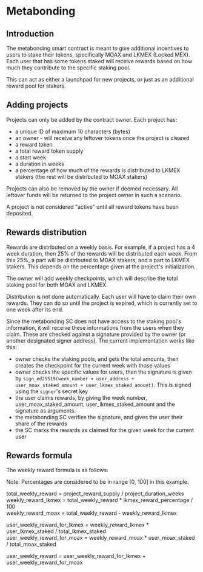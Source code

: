 # Metabonding

## Introduction

The metabonding smart contract is meant to give additional incentives to users to stake their tokens, specifically MOAX and LKMEX (Locked MEX). Each user that has some tokens staked will receive rewards based on how much they contribute to the specific staking pool.

This can act as either a launchpad for new projects, or just as an additional reward pool for stakers.

## Adding projects

Projects can only be added by the contract owner. Each project has:
- a unique ID of maximum 10 characters (bytes)
- an owner - will receive any leftover tokens once the project is cleared
- a reward token
- a total reward token supply
- a start week
- a duration in weeks
- a percentage of how much of the rewards is distributed to LKMEX stakers (the rest will be distributed to MOAX stakers)

Projects can also be removed by the owner if deemed necessary. All leftover funds will be returned to the project owner in such a scenario.

A project is not considered "active" until all reward tokens have been deposited.

## Rewards distribution

Rewards are distributed on a weekly basis. For example, if a project has a 4 week duration, then 25% of the rewards will be distributed each week. From this 25%, a part will be distributed to MOAX stakers, and a part to LKMEX stakers. This depends on the percentage given at the project's initialization. 

The owner will add weekly checkpoints, which will describe the total staking pool for both MOAX and LKMEX.

Distribution is not done automatically. Each user will have to claim their own rewards. They can do so until the project is expired, which is currently set to one week after its end.

Since the metabonding SC does not have access to the staking pool's information, it will receive these informations from the users when they claim. These are checked against a signature provided by the owner (or another designated signer address). The current implementation works like this:

- owner checks the staking pools, and gets the total amounts, then creates the checkpoint for the current week with those values
- owner checks the specific values for users, then the signature is given by `sign_ed25519(week_number + user_address + user_moax_staked_amount + user_lkmex_staked_amount)`. This is signed using the `signer`'s secret key
- the user claims rewards, by giving the week number, user_moax_staked_amount, user_lkmex_staked_amount and the signature as arguments. 
- the metabonding SC verifies the signature, and gives the user their share of the rewards
- the SC marks the rewards as claimed for the given week for the current user

## Rewards formula

The weekly reward formula is as follows:

Note: Percentages are considered to be in range [0, 100] in this example.  

total_weekly_reward = project_reward_supply / project_duration_weeks 
weekly_reward_lkmex = total_weekly_reward * lkmex_reward_percentage / 100  
weekly_reward_moax = total_weekly_reward - weekly_reward_lkmex  

user_weekly_reward_for_lkmex = weekly_reward_lkmex * user_lkmex_staked / total_lkmex_staked  
user_weekly_reward_for_moax = weekly_reward_moax * user_moax_staked / total_moax_staked

user_weekly_reward = user_weekly_reward_for_lkmex + user_weekly_reward_for_moax
